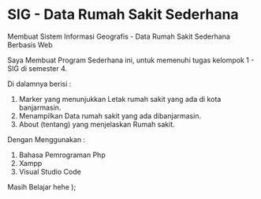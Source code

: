 # SIG - Data Rumah Sakit Sederhana
Membuat Sistem Informasi Geografis - Data Rumah Sakit Sederhana Berbasis Web

Saya Membuat Program Sederhana ini, untuk memenuhi tugas kelompok 1 - SIG di semester 4.

Di dalamnya berisi :
1. Marker yang menunjukkan Letak rumah sakit yang ada di kota banjarmasin.
2. Menampilkan Data rumah sakit yang ada dibanjarmasin.
3. About (tentang) yang menjelaskan Rumah sakit.

Dengan Menggunakan : 
1. Bahasa Pemrograman Php
2. Xampp
3. Visual Studio Code

Masih Belajar hehe );
